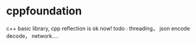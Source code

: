 # cppfoundation
c++ basic library,  cpp reflection is ok now!
todo  :  threading， json encode  decode， network....
